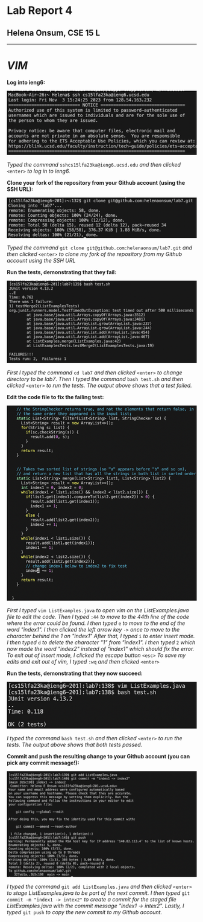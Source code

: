 # Lab Report 4
## Helena Onsum, CSE 15 L
-----------------------------------------------
# *VIM* 

**Log into ieng6:**

![Image](Lab4Ieng6LogIn.png)

*Typed the command* `sshcs15lfa23ka@ieng6.ucsd.edu` *and then clicked* `<enter>` *to log in to ieng6.*

**Clone your fork of the repository from your Github account (using the SSH URL):**

![Image](Lab4GitCloneSSHUrl.png)

*Typed the command* `git clone git@github.com:helenaonsum/lab7.git` *and then clicked* `<enter>` *to clone my fork of the repository from my Github account using the SSH URL*

**Run the tests, demonstrating that they fail:**

![Image](Lab4TestRunFail.png)

*First I typed the command* `cd lab7` *and then clicked* `<enter>` *to change directory to be lab7*. *Then I typed the command* `bash test.sh` *and then clicked* `<enter>` *to run the tests. The output above shows that a test failed.*

**Edit the code file to fix the failing test:**

![Image](Lab4VimEdit.png)

*First I typed* `vim ListExamples.java` *to open vim on the ListExamples.java file to edit the code. Then I typed* `:44` *to move to the 44th line of the code where the error could be found. I then typed* `e` *to move to the end of the word "index1". I then clicked the left arrow key* `->` *once to move to the character behind the 1 on "index1"* *After that, I typed* `i` *to enter insert mode. I then typed* `d` *to delete the character "1" from "index1". I then typed* `2` *which now made the word "index2" instead of "index1" which should fix the error. To exit out of insert mode, I clicked the escape button* `<esc>` *To save my edits and exit out of vim, I typed* `:wq` *and then clicked* `<enter>`

**Run the tests, demonstrating that they now succeed:**

![Image](Lab4TestRunSuccess.png)

*I typed the command* `bash test.sh` *and then clicked* `<enter>` *to run the tests. The output above shows that both tests passed.*

**Commit and push the resulting change to your Github account (you can pick any commit message!):**

![Image](Lab4GitAddCommitPush.png)

*I typed the command* `git add ListExamples.java` *and then clicked* `<enter>` *to stage ListExamples.java to be part of the next commit. I then typed* `git commit -m "index1 -> intex2"` *to create a commit for the staged file ListExamples.java with the commit message "index1 -> intex2". Lastly, I typed* `git push` *to copy the new commit to my Github account.*

